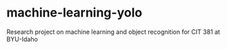 # machine-learning-yolo
Research project on machine learning and object recognition for CIT 381 at BYU-Idaho
